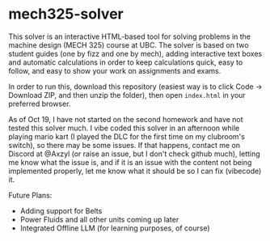 # mech325-solver

This solver is an interactive HTML-based tool for solving problems in the machine design (MECH 325) course at UBC. The solver is based on two student guides (one by fizz and one by mech), adding interactive text boxes and automatic calculations in order to keep calculations quick, easy to follow, and easy to show your work on assignments and exams. 

In order to run this, download this repository (easiest way is to click Code -> Download ZIP, and then unzip the folder), then open ```index.html``` in your preferred browser. 

As of Oct 19, I have not started on the second homework and have not tested this solver much. I vibe coded this solver in an afternoon while playing mario kart (I played the DLC for the first time on my clubroom's switch), so there may be some issues. If that happens, contact me on Discord at @Axzyl (or raise an issue, but I don't check github much), letting me know what the issue is, and if it is an issue with the content not being implemented properly, let me know what it should be so I can fix (vibecode) it. 

Future Plans:
- Adding support for Belts
- Power Fluids and all other units coming up later
- Integrated Offline LLM (for learning purposes, of course)

